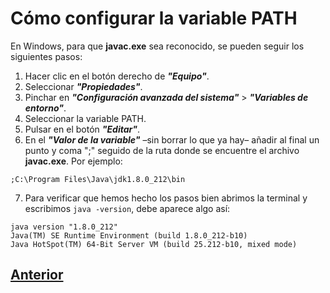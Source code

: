 # Cómo configurar la variable  PATH

En Windows, para que  **javac.exe**  sea reconocido, se pueden seguir los siguientes pasos:

1.  Hacer clic en el botón derecho de  **_"Equipo"_**.
2.  Seleccionar  **_"Propiedades"_**.
3.  Pinchar en  **_"Configuración avanzada del sistema"_**  >  **_"Variables de entorno"_**.
4.  Seleccionar la variable  PATH.
5.  Pulsar en el botón  **_"Editar"_**.
6.  En el  **_"Valor de la variable"_**  –sin borrar lo que ya hay– añadir al final un punto y coma ";" seguido de la ruta donde se encuentre el archivo  **javac.exe**. Por ejemplo:
```
;C:\Program Files\Java\jdk1.8.0_212\bin
```
7. Para verificar que hemos hecho los pasos bien abrimos la terminal y escribimos `java -version`, debe aparece algo así:
```
java version "1.8.0_212"
Java(TM) SE Runtime Environment (build 1.8.0_212-b10)
Java HotSpot(TM) 64-Bit Server VM (build 25.212-b10, mixed mode)
```
## [Anterior](page0.md)
